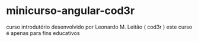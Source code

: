 # minicurso-angular-cod3r
curso introdutório desenvolvido por Leonardo M. Leitão ( cod3r ) este curso é apenas para fins educativos
